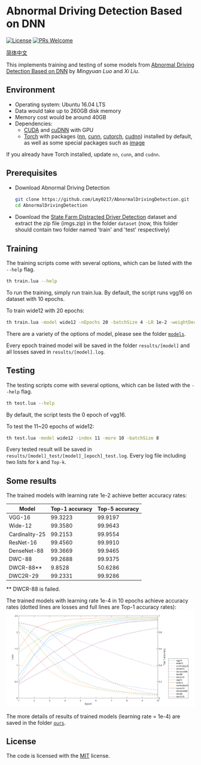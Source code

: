 # Abnormal Driving Detection Based on DNN

[![License](https://img.shields.io/badge/license-MIT-blue.svg)](LICENSE) [![PRs Welcome](https://img.shields.io/badge/PRs-welcome-brightgreen.svg)](https://github.com/Lmy0217/AbnormalDrivingDetection/pulls)

[简体中文](README_zh.md)

This implements training and testing of some models from [Abnormal Driving Detection Based on DNN](paper.pdf) by *Mingyuan Luo* and *Xi Liu*.

## Environment
- Operating system: Ubuntu 16.04 LTS
- Data would take up to 260GB disk memory
- Memory cost would be around 40GB
- Dependencies: 
  - [CUDA](https://developer.nvidia.com/cuda-toolkit) and [cuDNN](https://developer.nvidia.com/cudnn) with GPU
  - [Torch](https://github.com/torch/torch7) with packages ([nn](https://github.com/torch/nn), [cunn](https://github.com/torch/cunn), [cutorch](https://github.com/torch/cutorch), [cudnn](https://github.com/soumith/cudnn.torch)) installed by default, as well as some special packages such as [image](https://github.com/torch/image)

If you already have Torch installed, update `nn`, `cunn`, and `cudnn`.

## Prerequisites
- Download Abnormal Driving Detection
  ```bash
  git clone https://github.com/Lmy0217/AbnormalDrivingDetection.git
  cd AbnormalDrivingDetection
  ```

- Download the [State Farm Distracted Driver Detection](https://www.kaggle.com/c/state-farm-distracted-driver-detection/data) dataset and extract the zip file (imgs.zip) in the folder `dataset` (now, this folder should contain two folder named 'train' and 'test' respectively)

## Training
The training scripts come with several options, which can be listed with the `--help` flag.
```bash
th train.lua --help
```

To run the training, simply run train.lua. By default, the script runs vgg16 on dataset with 10 epochs.

To train wide12 with 20 epochs:
```bash
th train.lua -model wide12 -nEpochs 20 -batchSize 4 -LR 1e-2 -weightDecay 1e-4
```

There are a variety of the options of model, please see the folder [`models`](models).

Every epoch trained model will be saved in the folder `results/[model]` and all losses saved in `results/[model].log`.

## Testing
The testing scripts come with several options, which can be listed with the `--help` flag.
```bash
th test.lua --help
```

By default, the script tests the 0 epoch of vgg16.

To test the 11~20 epochs of wide12:
```bash
th test.lua -model wide12 -index 11 -more 10 -batchSize 8
```

Every tested result will be saved in `results/[model]_test/[model]_[epoch]_test.log`. Every log file including two lists for `k` and `Top-k`.

## Some results
The trained models with learning rate 1e-2 achieve better accuracy rates:

| Model          | Top-1 accuracy | Top-5 accuracy |
| -------------- | -------------- | -------------- |
| VGG-16         | 99.3223        | 99.9197        |
| Wide-12        | 99.3580        | 99.9643        |
| Cardinality-25 | 99.2153        | 99.9554        |
| ResNet-16      | 99.4560        | 99.9910        |
| DenseNet-88    | 99.3669        | 99.9465        |
| DWC-88         | 99.2688        | 99.9375        |
| DWCR-88**      | 9.8528         | 50.6286        |
| DWC2R-29       | 99.2331        | 99.9286        |

** DWCR-88 is failed.

The trained models with learning rate 1e-4 in 10 epochs achieve accuracy rates (dotted lines are losses and full lines are Top-1 accuracy rates):
![](ours/e4.svg)

The more details of results of trained models (learning rate = 1e-4) are saved in the folder [`ours`](ours).

## License
The code is licensed with the [MIT](LICENSE) license.
